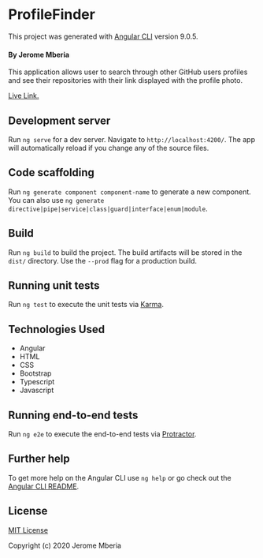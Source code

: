 # ProfileFinder

This project was generated with [Angular CLI](https://github.com/angular/angular-cli) version 9.0.5.

#### By Jerome Mberia

This application allows user to search through other GitHub users profiles and see their repositories with their link displayed with the profile photo.

[Live Link.](https://github.com/JeromeMberia/Profile-Finder/src/)

## Development server

Run `ng serve` for a dev server. Navigate to `http://localhost:4200/`. The app will automatically reload if you change any of the source files.

## Code scaffolding

Run `ng generate component component-name` to generate a new component. You can also use `ng generate directive|pipe|service|class|guard|interface|enum|module`.

## Build

Run `ng build` to build the project. The build artifacts will be stored in the `dist/` directory. Use the `--prod` flag for a production build.

## Running unit tests

Run `ng test` to execute the unit tests via [Karma](https://karma-runner.github.io).

## Technologies Used

* Angular
* HTML
* CSS
* Bootstrap
* Typescript
* Javascript

## Running end-to-end tests

Run `ng e2e` to execute the end-to-end tests via [Protractor](http://www.protractortest.org/).

## Further help

To get more help on the Angular CLI use `ng help` or go check out the [Angular CLI README](https://github.com/angular/angular-cli/blob/master/README.md).

## License


[MIT License](https://github.com/JeromeMberia/Profile-Finder/blob/master/LICENSE)

Copyright (c) 2020 Jerome Mberia
